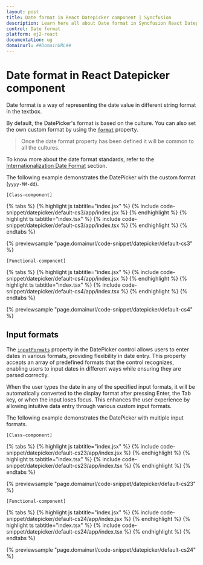 ```yaml
---
layout: post
title: Date format in React Datepicker component | Syncfusion
description: Learn here all about Date format in Syncfusion React Datepicker component of Syncfusion Essential JS 2 and more.
control: Date format 
platform: ej2-react
documentation: ug
domainurl: ##DomainURL##
---
```


# Date format in React Datepicker component

Date format is a way of representing the date value in different string format in the textbox.

By default, the DatePicker's format is based on the culture. You can also set the own custom format by using the
[`format`](https://ej2.syncfusion.com/react/documentation/api/datepicker/#format) property.

> Once the date format property has been defined it will be common to all the cultures.

To know more about the date format standards, refer to the [Internationalization Date Format](http://ej2.syncfusion.com/documentation/base/internationalization) section.

The following example demonstrates the DatePicker with the custom format (`yyyy-MM-dd`).

`[Class-component]`

{% tabs %}
{% highlight js tabtitle="index.jsx" %}
{% include code-snippet/datepicker/default-cs3/app/index.jsx %}
{% endhighlight %}
{% highlight ts tabtitle="index.tsx" %}
{% include code-snippet/datepicker/default-cs3/app/index.tsx %}
{% endhighlight %}
{% endtabs %}

 {% previewsample "page.domainurl/code-snippet/datepicker/default-cs3" %}

`[Functional-component]`

{% tabs %}
{% highlight js tabtitle="index.jsx" %}
{% include code-snippet/datepicker/default-cs4/app/index.jsx %}
{% endhighlight %}
{% highlight ts tabtitle="index.tsx" %}
{% include code-snippet/datepicker/default-cs4/app/index.tsx %}
{% endhighlight %}
{% endtabs %}

 {% previewsample "page.domainurl/code-snippet/datepicker/default-cs4" %}

## Input formats 

The [`inputFormats`](https://ej2.syncfusion.com/react/documentation/api/datepicker/#inputformats) property in the DatePicker control allows users to enter dates in various formats, providing flexibility in date entry. This property accepts an array of predefined formats that the control recognizes, enabling users to input dates in different ways while ensuring they are parsed correctly.

When the user types the date in any of the specified input formats, it will be automatically converted to the display format after pressing Enter, the Tab key, or when the input loses focus. This enhances the user experience by allowing intuitive data entry through various custom input formats.

The following example demonstrates the DatePicker with multiple input formats.

`[Class-component]`

{% tabs %}
{% highlight js tabtitle="index.jsx" %}
{% include code-snippet/datepicker/default-cs23/app/index.jsx %}
{% endhighlight %}
{% highlight ts tabtitle="index.tsx" %}
{% include code-snippet/datepicker/default-cs23/app/index.tsx %}
{% endhighlight %}
{% endtabs %}

 {% previewsample "page.domainurl/code-snippet/datepicker/default-cs23" %}

`[Functional-component]`

{% tabs %}
{% highlight js tabtitle="index.jsx" %}
{% include code-snippet/datepicker/default-cs24/app/index.jsx %}
{% endhighlight %}
{% highlight ts tabtitle="index.tsx" %}
{% include code-snippet/datepicker/default-cs24/app/index.tsx %}
{% endhighlight %}
{% endtabs %}

 {% previewsample "page.domainurl/code-snippet/datepicker/default-cs24" %}
